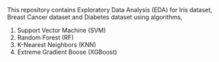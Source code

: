 This repository contains Exploratory Data Analysis (EDA) for Iris dataset, Breast Cancer dataset and Diabetes dataset using algorithms,
1. Support Vector Machine (SVM)
2. Random Forest (RF)
3. K-Nearest Neighbors (KNN)
4. Extreme Gradient Boose (XGBoost) 
